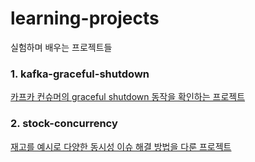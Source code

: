 # learning-projects
실험하며 배우는 프로젝트들

### 1. kafka-graceful-shutdown
[카프카 컨슈머의 graceful shutdown 동작을 확인하는 프로젝트](https://velog.io/@yellowsunn/%EC%8A%A4%ED%94%84%EB%A7%81-%EC%B9%B4%ED%94%84%EC%B9%B4-%EC%BB%A8%EC%8A%88%EB%A8%B8%EB%8A%94-graceful-shutdown%EC%9D%84-%EC%A7%80%EC%9B%90%ED%95%98%EB%8A%94%EA%B0%80)

### 2. stock-concurrency
[재고를 예시로 다양한 동시성 이슈 해결 방법을 다룬 프로젝트](https://velog.io/@yellowsunn/%EB%8F%99%EC%8B%9C%EC%84%B1-%EC%9D%B4%EC%8A%88%EB%A5%BC-%ED%95%B4%EA%B2%B0%ED%95%98%EB%8A%94-%EB%8B%A4%EC%96%91%ED%95%9C-%EB%B0%A9%EB%B2%95)
